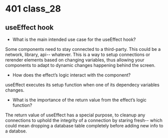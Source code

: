 # 401 class_28

## useEffect hook

- What is the main intended use case for the useEffect hook?

Some components need to stay connected to a third-party. This could be a network, library, api-- whatever. This is a way to setup connections or rerender elements based on changing variables, thus allowing your components to adapt to dynamic changes happening behind the screen.

- How does the effect’s logic interact with the component?

useEffect executes its setup function when one of its dependecy variables changes.

- What is the importance of the return value from the effect’s logic function?

The return value of useEffect has a special purpose, to cleanup any connections to uphold the integrity of a connection by staring fresh-- which could mean dropping a database table completely before adding new info to a databse.
